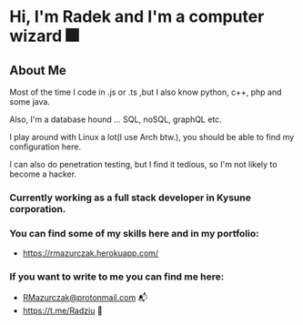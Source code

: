 # Hi, I'm Radek and I'm a computer wizard :fireworks:

## About Me
 
Most of the time I code in .js or .ts ,but I also know python, c++, php and some java.

Also, I'm a database hound ... SQL, noSQL, graphQL etc.

I play around with Linux a lot(I use Arch btw.), you should be able to find my configuration here.

I can also do penetration testing, but I find it tedious, so I'm not likely to become a hacker.

### Currently working as a full stack developer in Kysune corporation.

### You can find some of my skills here and in my portfolio:
- https://rmazurczak.herokuapp.com/

### If you want to write to me you can find me here:
- RMazurczak@protonmail.com  :mailbox_with_mail:
- https://t.me/Radziu :speech_balloon:
